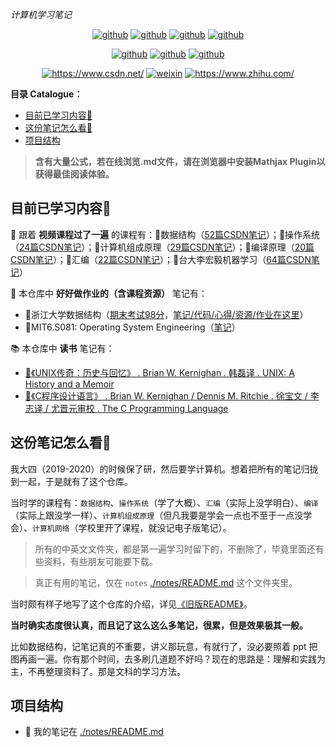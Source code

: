 *计算机学习笔记*

<p align="center">
  <a href="https://github.com/PiperLiu/CS-courses-notes"><img src="https://img.shields.io/badge/计算机笔记-github-blue.svg" alt="github"></a>
  <a href="https://github.com/PiperLiu/front-end-notes"><img src="https://img.shields.io/badge/前端笔记-github-pink.svg" alt="github"></a>
  <a href="https://github.com/PiperLiu/back-end-notes"><img src="https://img.shields.io/badge/后端笔记-github-marron.svg" alt="github"></a>
  <a href="https://github.com/PiperLiu/ACMOI_Journey"><img src="https://img.shields.io/badge/算法笔记-github-green.svg" alt="github"></a>
</p>

<p align="center">
  <a href="https://github.com/PiperLiu/Reinforcement-Learning-practice-zh"><img src="https://img.shields.io/badge/强化学习笔记-github-azure.svg" alt="github"></a>
  <a href="https://github.com/PiperLiu/GAMES-notes"><img src="https://img.shields.io/badge/图形学笔记-github-coffee.svg" alt="github"></a>
  <a href="https://github.com/PiperLiu/math_codes_economics_management"><img src="https://img.shields.io/badge/管理数学笔记-github-purple.svg" alt="github"></a>
</p>

<p align="center">
  <a href="https://blog.csdn.net/weixin_42815609"><img src="https://img.shields.io/badge/博客-CSDN-red.svg" alt="https://www.csdn.net/"></a>
  <a href="./doc/images/扫码_搜索联合传播样式-微信标准绿版.png"><img src="https://img.shields.io/badge/微信公众号-WeiXin-verdigris.svg" alt="weixin"></a>
  <a href="https://www.zhihu.com/people/zai-deng-yici-ji-hui"><img src="https://img.shields.io/badge/知乎-ZhiHu-blue.svg" alt="https://www.zhihu.com/"></a>
</p>

**目录 Catalogue：** 

- [目前已学习内容📕](#目前已学习内容)
- [这份笔记怎么看🧐](#这份笔记怎么看)
- [项目结构](#项目结构)

> **含有大量公式，若在线浏览.md文件，请在浏览器中安装Mathjax Plugin以获得最佳阅读体验。**

## 目前已学习内容📕

🍔 跟着 **视频课程过了一遍** 的课程有：🍳数据结构（[52篇CSDN笔记](https://blog.csdn.net/weixin_42815609/category_9239803.html)）；🥙操作系统（[24篇CSDN笔记](https://blog.csdn.net/weixin_42815609/category_9238763.html)）；🍜计算机组成原理（[29篇CSDN笔记](https://blog.csdn.net/weixin_42815609/category_9471944.html)）；🍩编译原理（[20篇CSDN笔记](https://blog.csdn.net/weixin_42815609/category_9461302.html)）；🥩汇编（[22篇CSDN笔记](https://blog.csdn.net/weixin_42815609/category_9523771.html)）；🍰台大李宏毅机器学习（[64篇CSDN笔记](https://blog.csdn.net/weixin_42815609/category_10214178.html)）

🚒 本仓库中 **好好做作业的（含课程资源）** 笔记有：
- 🚗浙江大学数据结构（[期末考试98分](./notes/data_structure/homeworks/ds.exam.2.md)，[笔记/代码/心得/资源/作业在这里](./notes/data_structure/README.md)）
- 🚜MIT6.S081: Operating System Engineering（[笔记](./notes/mit6.s081/README.md)）

📚 本仓库中 **读书** 笔记有：
- [🤴《UNIX传奇：历史与回忆》 . Brian W. Kernighan . 韩磊译 . UNIX: A History and a Memoir](./notes/books/README.md#unix传奇历史与回忆)
- [👸《C程序设计语言》 . Brian W. Kernighan / Dennis M. Ritchie . 徐宝文 / 李志译 / 尤晋元审校 . The C Programming Language](./notes/books/README.md#c程序设计语言)

## 这份笔记怎么看🧐

我大四（2019-2020）的时候保了研，然后要学计算机。想着把所有的笔记归拢到一起，于是就有了这个仓库。

当时学的课程有：`数据结构`、`操作系统`（学了大概）、`汇编`（实际上没学明白）、`编译`（实际上跟没学一样）、`计算机组成原理`（但凡我要是学会一点也不至于一点没学会）、`计算机网络`（学校里开了课程，就没记电子版笔记）。

> 所有的中英文文件夹，都是第一遍学习时留下的，不删除了，毕竟里面还有些资料，有些朋友可能要下载。

> 真正有用的笔记，仅在 `notes` [./notes/README.md](./notes/README.md) 这个文件夹里。

当时颇有样子地写了这个仓库的介绍，详见[《旧版README》](./旧版README.md)。

**当时确实态度很认真，而且记了这么这么多笔记，很累，但是效果极其一般。**

比如数据结构，记笔记真的不重要，讲义那玩意，有就行了，没必要照着 ppt 把图再画一遍。你有那个时间，去多刷几道题不好吗？现在的思路是：理解和实践为主，不再整理资料了。那是文科的学习方法。

## 项目结构

- 🏑 我的笔记在 [./notes/README.md](./notes/README.md)
